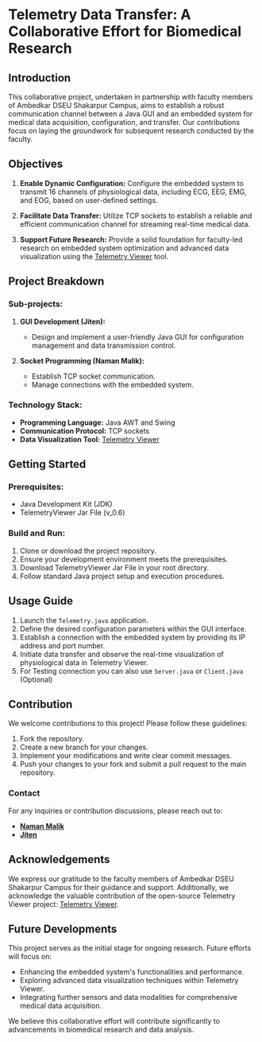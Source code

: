 # Telemetry Data Transfer: A Collaborative Effort for Biomedical Research

## Introduction

This collaborative project, undertaken in partnership with faculty members of Ambedkar DSEU Shakarpur Campus, aims to establish a robust communication channel between a Java GUI and an embedded system for medical data acquisition, configuration, and transfer. Our contributions focus on laying the groundwork for subsequent research conducted by the faculty.

## Objectives

1. **Enable Dynamic Configuration:**
   Configure the embedded system to transmit 16 channels of physiological data, including ECG, EEG, EMG, and EOG, based on user-defined settings.

2. **Facilitate Data Transfer:**
   Utilize TCP sockets to establish a reliable and efficient communication channel for streaming real-time medical data.

3. **Support Future Research:**
   Provide a solid foundation for faculty-led research on embedded system optimization and advanced data visualization using the [Telemetry Viewer](https://github.com/farrellf/TelemetryViewer) tool.

## Project Breakdown

### Sub-projects:

1. **GUI Development (Jiten):**
   - Design and implement a user-friendly Java GUI for configuration management and data transmission control.

2. **Socket Programming (Naman Malik):**
   - Establish TCP socket communication.
   - Manage connections with the embedded system.

### Technology Stack:

- **Programming Language:** Java AWT and Swing
- **Communication Protocol:** TCP sockets
- **Data Visualization Tool:** [Telemetry Viewer](https://github.com/farrellf/TelemetryViewer)

## Getting Started

### Prerequisites:

- Java Development Kit (JDK)
- TelemetryViewer Jar File (v_0.6)

### Build and Run:

1. Clone or download the project repository.
2. Ensure your development environment meets the prerequisites.
3. Download TelemetryViewer Jar File in your root directory.
4. Follow standard Java project setup and execution procedures.

## Usage Guide

1. Launch the `Telemetry.java` application.
2. Define the desired configuration parameters within the GUI interface.
3. Establish a connection with the embedded system by providing its IP address and port number.
4. Initiate data transfer and observe the real-time visualization of physiological data in Telemetry Viewer.
5. For Testing connection you can also use `Server.java` or `Client.java` (Optional)

## Contribution

We welcome contributions to this project! Please follow these guidelines:

1. Fork the repository.
2. Create a new branch for your changes.
3. Implement your modifications and write clear commit messages.
4. Push your changes to your fork and submit a pull request to the main repository.

### Contact

For any inquiries or contribution discussions, please reach out to:

- [**Naman Malik**](https://www.linkedin.com/in/namanmalik18/) 
- [**Jiten**](https://www.linkedin.com/in/jiten-0a7404266/)

## Acknowledgements

We express our gratitude to the faculty members of Ambedkar DSEU Shakarpur Campus for their guidance and support. Additionally, we acknowledge the valuable contribution of the open-source Telemetry Viewer project: [Telemetry Viewer](https://github.com/farrellf/TelemetryViewer).

## Future Developments

This project serves as the initial stage for ongoing research. Future efforts will focus on:

- Enhancing the embedded system's functionalities and performance.
- Exploring advanced data visualization techniques within Telemetry Viewer.
- Integrating further sensors and data modalities for comprehensive medical data acquisition.

We believe this collaborative effort will contribute significantly to advancements in biomedical research and data analysis.
